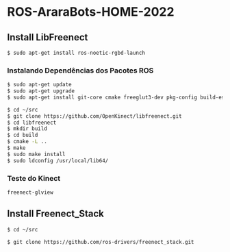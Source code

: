 # ROS-AraraBots-HOME-2022


## Install LibFreenect

``` bash
$ sudo apt-get install ros-noetic-rgbd-launch
```

### Instalando Dependências dos Pacotes ROS

``` bash
$ sudo apt-get update
$ sudo apt-get upgrade
$ sudo apt-get install git-core cmake freeglut3-dev pkg-config build-essential libxmu-dev libxi-dev libusb-1.0-0-dev
```

``` bash
$ cd ~/src
$ git clone https://github.com/OpenKinect/libfreenect.git
$ cd libfreenect
$ mkdir build
$ cd build
$ cmake -L ..
$ make
$ sudo make install
$ sudo ldconfig /usr/local/lib64/
```

### Teste do Kinect
``` bash
freenect-glview
```

## Install Freenect_Stack

``` bash
$ cd ~/src
``` 

``` bash
$ git clone https://github.com/ros-drivers/freenect_stack.git
```
